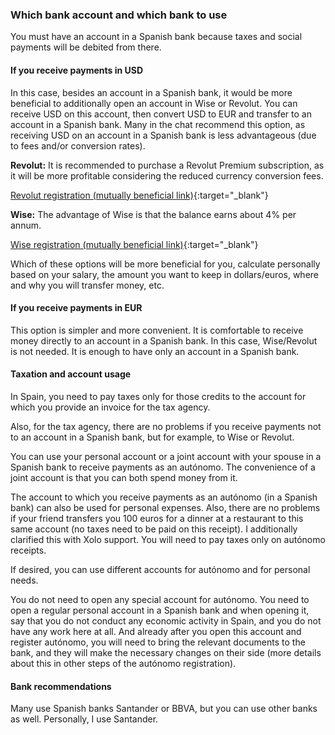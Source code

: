 ### Which bank account and which bank to use

You must have an account in a Spanish bank because taxes and social payments will be debited from there.

#### If you receive payments in USD

In this case, besides an account in a Spanish bank, it would be more beneficial to additionally
open an account in Wise or Revolut. You can receive USD on this
account, then convert USD to EUR and transfer to an account in a Spanish bank.
Many in the chat recommend this option, as
receiving USD on an account in a Spanish bank is less advantageous (due to fees and/or
conversion rates).

**Revolut:** It is recommended to purchase a Revolut Premium subscription, as it will be
more profitable considering the reduced currency conversion fees.

[Revolut registration (mutually beneficial link)](https://bit.ly/revlsignup){:target="_blank"}

**Wise:** The advantage of Wise is that the balance earns about 4% per annum.

[Wise registration (mutually beneficial link)](https://bit.ly/wsesignup){:target="_blank"}

Which of these options will be more beneficial for you, calculate personally
based on your salary, the amount you want to keep in
dollars/euros, where and why you will transfer money, etc.

#### If you receive payments in EUR

This option is simpler and more convenient. It is comfortable to receive money directly to an account in
a Spanish bank. In this case, Wise/Revolut is not needed.
It is enough to have only an account in a Spanish bank.

#### Taxation and account usage

In Spain, you need to pay taxes only for those credits to the account for which you
provide an invoice for the tax agency.

Also, for the tax agency, there are no problems if you receive payments not to
an account in a Spanish bank, but for example, to Wise or Revolut.

You can use your personal account or a joint account with your spouse in a Spanish bank to receive payments
as an autónomo. The convenience of a joint account is that you can both spend
money from it.

The account to which you receive payments as an autónomo (in a Spanish bank) can also
be used for personal expenses. Also, there are no problems
if your friend transfers you 100 euros for a dinner at a restaurant to this same account
(no taxes need to be paid on this receipt). I additionally
clarified this with Xolo support. You will need to pay taxes only on autónomo receipts.

If desired, you can use different accounts for autónomo and for personal needs.

You do not need to open any special account for autónomo. You need to
open a regular personal account in a Spanish bank and when opening it,
say that you do not conduct any economic activity in
Spain, and you do not have any work here at all. And already after
you open this account and register autónomo, you will need to
bring the relevant documents to the bank, and they will make the necessary changes on their side
(more details about this in other steps of the autónomo registration).

#### Bank recommendations

Many use Spanish banks Santander or BBVA, but you can use other banks as well. Personally, I use Santander.
